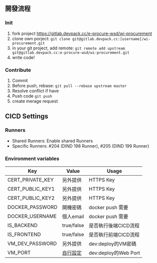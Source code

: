 ## 開發流程
### Init
1. fork project https://gitlab.devpack.cc/e-procure-wsd/wi-procurement
2. clone own porject: `git clone git@gitlab.devpack.cc:[username]/wi-procurement.git`
3. in your git project, add remote: `git remote add upstream git@gitlab.devpack.cc:e-procure-wsd/wi-procurement.git`
4. write code!
### Contribute
1. Commit
2. Before push, rebase: `git pull --rebase upstream master`
3. Resolve conflict if have
3. Push code `git push`
4. create merage request

## CICD Settings
### Runners
- Shared Runners: Enable shared Runners
- Specific Runners: #204 (DIND 198 Runner), #205 (DIND 199 Runner)

### Environment variables 


| Key | Value | Usage |
| -------- | -------- | -------- |
| CERT_PRIVATE_KEY     | 另外提供  | HTTPS Key |
| CERT_PUBLIC_KEY1     | 另外提供  | HTTPS Key |
| CERT_PUBLIC_KEY2     | 另外提供  | HTTPS Key |
| DOCKER_PASSWORD     | 開機密碼  | docker push 需要 |
| DOCKER_USERNAME     | 個人email  | docker push 需要 |
| IS_BACKEND     | true/false  | 是否執行後端CICD流程 |
| IS_FRONTEND     | true/false  | 是否執行前端CICD流程 |
| VM_DEV_PASSWORD     | 另外提供  | dev:deploy的VM密碼 |
| VM_PORT     | [自行設定](https://gitlab.devpack.cc/e-procure-wsd/wi-procurement/issues/7)  | dev:deploy的Web Port |


